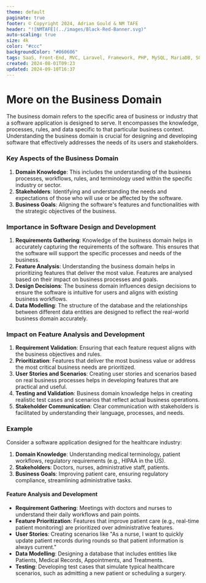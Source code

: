 ```yaml
---
theme: default
paginate: true
footer: © Copyright 2024, Adrian Gould & NM TAFE
header: "![NMTAFE](../images/Black-Red-Banner.svg)"
auto-scaling: true
size: 4k
color: "#ccc"
backgroundColor: "#060606"
tags: SaaS, Front-End, MVC, Laravel, Framework, PHP, MySQL, MariaDB, SQLite, Testing, Unit Testing, Feature Testing, PEST
created: 2024-08-01T09:23
updated: 2024-09-10T16:37
---
```


# More on the Business Domain 

The business domain refers to the specific area of business or industry that a software application is designed to serve. It encompasses the knowledge, processes, rules, and data specific to that particular business context. Understanding the business domain is crucial for designing and developing software that effectively addresses the needs of its users and stakeholders.

### Key Aspects of the Business Domain

1. **Domain Knowledge**: This includes the understanding of the business processes, workflows, rules, and terminology used within the specific industry or sector.
2. **Stakeholders**: Identifying and understanding the needs and expectations of those who will use or be affected by the software.
3. **Business Goals**: Aligning the software's features and functionalities with the strategic objectives of the business.

### Importance in Software Design and Development

1. **Requirements Gathering**: Knowledge of the business domain helps in accurately capturing the requirements of the software. This ensures that the software will support the specific processes and needs of the business.
2. **Feature Analysis**: Understanding the business domain helps in prioritizing features that deliver the most value. Features are analysed based on their impact on business processes and goals.
3. **Design Decisions**: The business domain influences design decisions to ensure the software is intuitive for users and aligns with existing business workflows.
4. **Data Modelling**: The structure of the database and the relationships between different data entities are designed to reflect the real-world business domain accurately.

### Impact on Feature Analysis and Development

1. **Requirement Validation**: Ensuring that each feature request aligns with the business objectives and rules.
2. **Prioritization**: Features that deliver the most business value or address the most critical business needs are prioritized.
3. **User Stories and Scenarios**: Creating user stories and scenarios based on real business processes helps in developing features that are practical and useful.
4. **Testing and Validation**: Business domain knowledge helps in creating realistic test cases and scenarios that reflect actual business operations.
5. **Stakeholder Communication**: Clear communication with stakeholders is facilitated by understanding their language, processes, and needs.

### Example

Consider a software application designed for the healthcare industry:

1. **Domain Knowledge**: Understanding medical terminology, patient workflows, regulatory requirements (e.g., HIPAA in the US).
2. **Stakeholders**: Doctors, nurses, administrative staff, patients.
3. **Business Goals**: Improving patient care, ensuring regulatory compliance, streamlining administrative tasks.

#### Feature Analysis and Development

- **Requirement Gathering**: Meetings with doctors and nurses to understand their daily workflows and pain points.
- **Feature Prioritization**: Features that improve patient care (e.g., real-time patient monitoring) are prioritized over administrative features.
- **User Stories**: Creating scenarios like "As a nurse, I want to quickly update patient records during rounds so that patient information is always current."
- **Data Modelling**: Designing a database that includes entities like Patients, Medical Records, Appointments, and Treatments.
- **Testing**: Developing test cases that simulate typical healthcare scenarios, such as admitting a new patient or scheduling a surgery.

